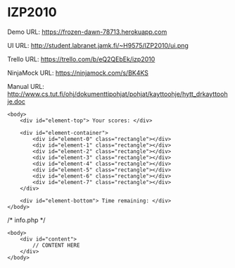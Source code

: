 # IZP2010

Demo URL: https://frozen-dawn-78713.herokuapp.com

UI URL: http://student.labranet.jamk.fi/~H9575/IZP2010/ui.png

Trello URL: https://trello.com/b/eQ2QEbEk/izp2010

NinjaMock URL: https://ninjamock.com/s/BK4KS

Manual URL: http://www.cs.tut.fi/ohj/dokumenttipohjat/pohjat/kayttoohje/hytt_drkayttoohje.doc



<!DOCTYPE HTML>
<html>
	<head>		
	</head>
	
	<body>
		<div id="element-top"> Your scores: </div>
		
		<div id="element-container">
			<div id="element-0" class="rectangle"></div>		
			<div id="element-1" class="rectangle"></div>		
			<div id="element-2" class="rectangle"></div>
			<div id="element-3" class="rectangle"></div>
			<div id="element-4" class="rectangle"></div>
			<div id="element-5" class="rectangle"></div>
			<div id="element-6" class="rectangle"></div>
			<div id="element-7" class="rectangle"></div>
		</div>
		
		<div id="element-bottom"> Time remaining: </div>
	</body>
</html>


/*	info.php	*/

<!DOCTYPE HTML>
<html>
	<head>
	</head>
	
	<body>
		<div id="content">
			// CONTENT HERE
		</div>
	</body>
</html>
